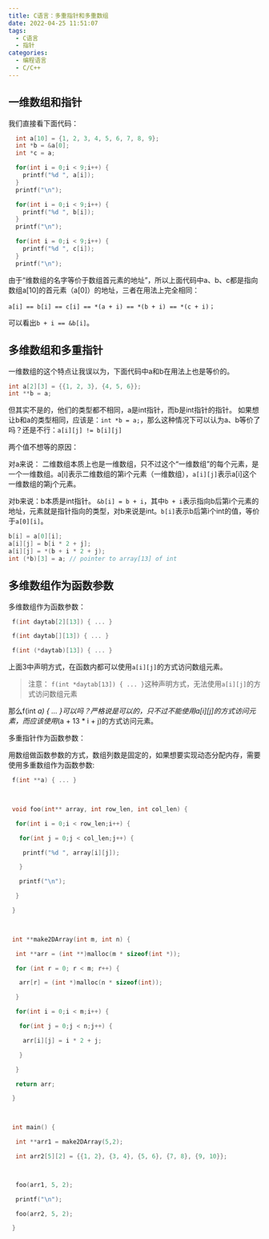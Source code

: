 ```yaml
---
title: C语言：多重指针和多重数组
date: 2022-04-25 11:51:07
tags:
  - C语言
  - 指针
categories:
  - 编程语言
  - C/C++
---
```


<!--more-->

## 一维数组和指针
我们直接看下面代码：

```c
  int a[10] = {1, 2, 3, 4, 5, 6, 7, 8, 9};
  int *b = &a[0];
  int *c = a;

  for(int i = 0;i < 9;i++) {
    printf("%d ", a[i]);
  }
  printf("\n");

  for(int i = 0;i < 9;i++) {
    printf("%d ", b[i]);
  }
  printf("\n");

  for(int i = 0;i < 9;i++) {
    printf("%d ", c[i]);
  }
  printf("\n");
```

由于“维数组的名字等价于数组首元素的地址”，所以上面代码中a、b、c都是指向数组a[10]的首元素（a[0]）的地址，三者在用法上完全相同：

`a[i] == b[i] == c[i] == *(a + i) == *(b + i) == *(c + i)；`

可以看出`b + i == &b[i]`。

## 多维数组和多重指针

一维数组的这个特点让我误以为，下面代码中a和b在用法上也是等价的。

```c
int a[2][3] = {{1, 2, 3}, {4, 5, 6}};
int **b = a;
```

但其实不是的，他们的类型都不相同，a是int指针，而b是int指针的指针。
如果想让b和a的类型相同，应该是：`int *b = a;`，那么这种情况下可以认为a、b等价了吗？还是不行：`a[i][j] != b[i][j]`

两个值不想等的原因：

对a来说： 二维数组本质上也是一维数组，只不过这个“一维数组”的每个元素，是一个一维数组。a[i]表示二维数组的第i个元素（一维数组），`a[i][j]`表示a[i]这个一维数组的第j个元素。

对b来说：b本质是int指针。 `&b[i] = b + i`，其中`b + i`表示指向b后第i个元素的地址，元素就是指针指向的类型，对b来说是int。`b[i]`表示b后第i个int的值，等价于`a[0][i]`。

```c
b[i] = a[0][i];
a[i][j] = b[i * 2 + j];
a[i][j] = *(b + i * 2 + j);
int (*b)[3] = a; // pointer to array[13] of int 
```

## 多维数组作为函数参数
 

多维数组作为函数参数：

```c
 f(int daytab[2][13]) { ... }

 f(int daytab[][13]) { ... }

 f(int (*daytab)[13]) { ... }
```

上面3中声明方式，在函数内都可以使用`a[i][j]`的方式访问数组元素。

> 注意：
> `f(int *daytab[13]) { ... }`这种声明方式，无法使用`a[i][j]`的方式访问数组元素


 那么f(int *a) { ... }可以吗？严格说是可以的，只不过不能使用a[i][j]的方式访问元素，而应该使用*(a + 13 * i + j)的方式访问元素。

 

 多重指针作为函数参数：

 

 用数组做函数参数的方式，数组列数是固定的，如果想要实现动态分配内存，需要使用多重数组作为函数参数:

```c
 f(int **a) { ... }

 

 void foo(int** array, int row_len, int col_len) {

  for(int i = 0;i < row_len;i++) {

   for(int j = 0;j < col_len;j++) {

    printf("%d ", array[i][j]);

   }

   printf("\n");

  }

 }

 

 int **make2DArray(int m, int n) {

  int **arr = (int **)malloc(m * sizeof(int *));

  for (int r = 0; r < m; r++) {

   arr[r] = (int *)malloc(n * sizeof(int));

  }

  for(int i = 0;i < m;i++) {

   for(int j = 0;j < n;j++) {

    arr[i][j] = i * 2 + j;

   }

  }

  return arr;

 }

 

 int main() {

  int **arr1 = make2DArray(5,2);

  int arr2[5][2] = {{1, 2}, {3, 4}, {5, 6}, {7, 8}, {9, 10}};



  foo(arr1, 5, 2);

  printf("\n");

  foo(arr2, 5, 2);

 }
```
